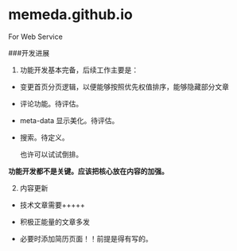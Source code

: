 # memeda.github.io 
For Web Service

###开发进展
1. 功能开发基本完备，后续工作主要是：
    
  * 变更首页分页逻辑，以便能够按照优先权值排序，能够隐藏部分文章
  
  * 评论功能。待评估。
  
  * meta-data 显示美化。待评估。
  
  * 搜索。待定义。
    
    也许可以试试倒排。
    
  **功能开发都不是关键。应该把核心放在内容的加强。**

2. 内容更新

  * 技术文章需要+++++
  
  * 积极正能量的文章多发
  
  * 必要时添加简历页面！！前提是得有写的。
